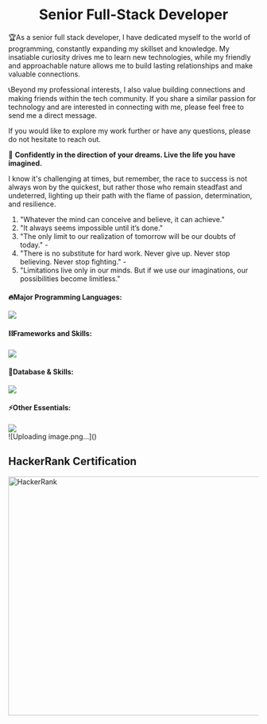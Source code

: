 
<h1 color='red' align="center">
  Senior Full-Stack Developer
</h1>

🏆As a senior full stack developer,
I have dedicated myself to the world of programming, constantly expanding my skillset and knowledge. 
My insatiable curiosity drives me to learn new technologies, while my friendly and approachable nature allows me to build lasting relationships and make valuable connections.

📞Beyond my professional interests, I also value building connections and making friends within the tech community. 
If you share a similar passion for technology and are interested in connecting with me, please feel free to send me a direct message. 

 If you would like to explore my work further or have any questions, please do not hesitate to reach out. 

💯 <b>Confidently in the direction of your dreams. Live the life you have imagined.</b>

I know it's challenging at times, but remember, the race to success is not always won by the quickest, but rather those who 
remain steadfast and undeterred, lighting up their path with the flame of passion, determination, and resilience.

1. "Whatever the mind can conceive and believe, it can achieve."
2. "It always seems impossible until it’s done." 
3. "The only limit to our realization of tomorrow will be our doubts of today." -
4. "There is no substitute for hard work. Never give up. Never stop believing. Never stop fighting." - 
5. "Limitations live only in our minds. But if we use our imaginations, our possibilities become limitless." 


#### 🔥Major Programming Languages:

  <div align="left">
    <img src="https://skillicons.dev/icons?i=c,cs,cpp,html,css,sass,js,jquery,ts,threejs,php,py,solidity,swift" />
  </div>

<!-- Libraries and Frameworks -->

#### ⛓️Frameworks and Skills:

  <div align="left">      
    <img src="https://skillicons.dev/icons?i=bootstrap,tailwind,materialui,react,redux,nextjs,vue,nuxtjs,angular,nodejs,express,django,flask,laravel,svelte,nestjs,flutter" />
  </div>

<!-- Databases -->

#### 🧵Database & Skills:

  <div align="left">      
    <img src="https://skillicons.dev/icons?i=mysql,postgres,sqlite,mongodb,graphql,firebase,supabase,redis,postman" />
  </div>

<!-- Tools and Technologies -->

#### ⚡️Other Essentials:

  <div align="left">      
    <img src="https://skillicons.dev/icons?i=github,powershell,linux,docker,kubernetes,nginx,heroku,netlify,vercel,cloudflare,aws,gcp,ai,bots" />
  </div>
</div>![Uploading image.png…]()


<h2>HackerRank Certification</h2>

<a href="https://www.hackerrank.com/profile/strikepunchk"> 
  <img src="https://github.com/seniorfullstack-dev/portfolio_full_stack/blob/modify_layout_dev/1.png" width="880" height="480" alt="HackerRank" />
</a>
  
   
